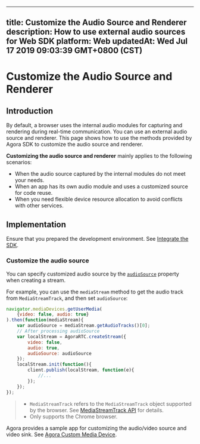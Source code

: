
---
title: Customize the Audio Source and Renderer
description: How to use external audio sources for Web SDK
platform: Web
updatedAt: Wed Jul 17 2019 09:03:39 GMT+0800 (CST)
---
# Customize the Audio Source and Renderer
## Introduction

By default, a browser uses the internal audio modules for capturing and rendering during real-time communication. You can use an external audio source and renderer. This page shows how to use the methods provided by Agora SDK to customize the audio source and renderer.

**Customizing the audio source and renderer** mainly applies to the following scenarios:

- When the audio source captured by the internal modules do not meet your needs.
- When an app has its own audio module and uses a customized source for code reuse.
- When you need flexible device resource allocation to avoid conflicts with other services.

## Implementation

Ensure that you prepared the development environment. See [Integrate the SDK](../../en/Voice/web_prepare.md).

### Customize the audio source

You can specify customized audio source by the [`audioSource`](https://docs.agora.io/en/Voice/API%20Reference/web/interfaces/agorartc.streamspec.html#audiosource) property when creating a stream. 

For example, you can use the `mediaStream` method to get the audio track from `MediaStreamTrack`, and then set `audioSource`:

```javascript
navigator.mediaDevices.getUserMedia(
    {video: false, audio: true}
).then(function(mediaStream){
    var audioSource = mediaStream.getAudioTracks()[0];
    // After processing audioSource
    var localStream = AgoraRTC.createStream({
        video: false,
        audio: true,
        audioSource: audioSource
    });
    localStream.init(function(){
        client.publish(localStream, function(e){
            //...
        });
    });
});
```

> - `MediaStreamTrack` refers to the `MediaStreamTrack` object supported by the browser. See [MediaStreamTrack API](https://developer.mozilla.org/en-US/docs/Web/API/MediaStreamTrack) for details.
> - Only supports the Chrome browser.


Agora provides a sample app for customizing the audio/video source and video sink. See [Agora Custom Media Device](https://github.com/AgoraIO/Advanced-Video/tree/master/Custom-Media-Device/Agora-Custom-VideoSource-Web).

